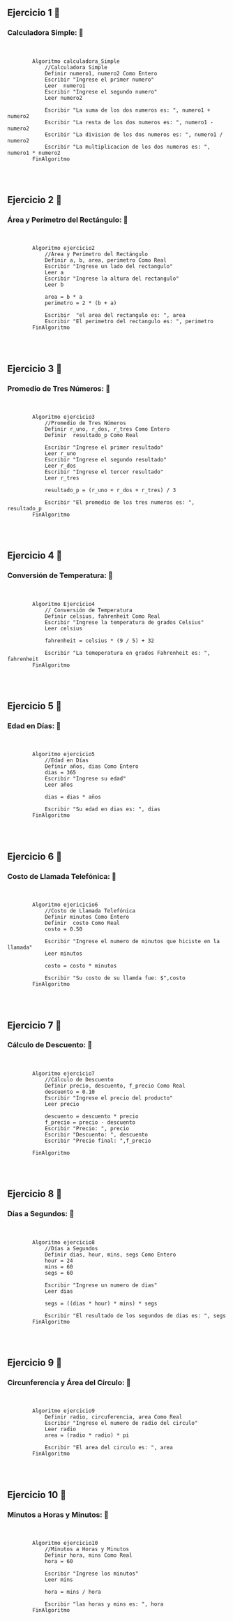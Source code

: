 <h2>Ejercicio 1 🐍</h2>
<h3>Calculadora Simple: 🐥</h3>

<pre>    
    <code>
        Algoritmo calculadora_Simple
        	//Calculadora Simple
        	Definir numero1, numero2 Como Entero
        	Escribir "Ingrese el primer numero"
        	Leer  numero1
        	Escribir "Ingrese el segundo numero"
        	Leer numero2

        	Escribir "La suma de los dos numeros es: ", numero1 + numero2
        	Escribir "La resta de los dos numeros es: ", numero1 - numero2
        	Escribir "La division de los dos numeros es: ", numero1 / numero2
        	Escribir "La multiplicacion de los dos numeros es: ", numero1 * numero2
        FinAlgoritmo
    </code>
</pre>

<br>


<h2>Ejercicio 2 🐍</h2>
<h3>Área y Perímetro del Rectángulo: 🐥</h3>

<pre>    
    <code>
        Algoritmo ejercicio2
	        //Área y Perímetro del Rectángulo
	        Definir a, b, area, perimetro Como Real
	        Escribir "Ingrese un lado del rectangulo"
	        Leer a
	        Escribir "Ingrese la altura del rectangulo"
	        Leer b
	
	        area = b * a
	        perimetro = 2 * (b + a)
	
	        Escribir  "el area del rectangulo es: ", area
	        Escribir "El perimetro del rectangulo es: ", perimetro
        FinAlgoritmo
    </code>
</pre>

<br>


<h2>Ejercicio 3 🐍</h2>
<h3>Promedio de Tres Números: 🐥</h3>

<pre>    
    <code>
        Algoritmo ejercicio3
	        //Promedio de Tres Números
	        Definir r_uno, r_dos, r_tres Como Entero
	        Definir  resultado_p Como Real
	
	        Escribir "Ingrese el primer resultado"
	        Leer r_uno
	        Escribir "Ingrese el segundo resultado"
	        Leer r_dos
	        Escribir "Ingrese el tercer resultado"
	        Leer r_tres

	        resultado_p = (r_uno + r_dos + r_tres) / 3

	        Escribir "El promedio de los tres numeros es: ", resultado_p
        FinAlgoritmo
    </code>
</pre>

<br>


<h2>Ejercicio 4 🐍</h2>
<h3>Conversión de Temperatura: 🐥</h3>

<pre>    
    <code>
        Algoritmo Ejercicio4
	        // Conversión de Temperatura
	        Definir celsius, fahrenheit Como Real
	        Escribir "Ingrese la temperatura de grados Celsius"
	        Leer celsius

	        fahrenheit = celsius * (9 / 5) + 32

	        Escribir "La temeperatura en grados Fahrenheit es: ", fahrenheit
        FinAlgoritmo
    </code>
</pre>

<br>

<h2>Ejercicio 5 🐍</h2>
<h3>Edad en Días: 🐥</h3>

<pre>    
    <code>
        Algoritmo ejercicio5
	        //Edad en Días
	        Definir años, dias Como Entero
	        dias = 365
	        Escribir "Ingrese su edad"
	        Leer años
        
	        dias = dias * años
        
	        Escribir "Su edad en dias es: ", dias
        FinAlgoritmo
    </code>
</pre>

<br>


<h2>Ejercicio 6 🐍</h2>
<h3>Costo de Llamada Telefónica: 🐥</h3>

<pre>    
    <code>
        Algoritmo ejericicio6
	        //Costo de Llamada Telefónica
	        Definir minutos Como Entero
	        Definir  costo Como Real
	        costo = 0.50

	        Escribir "Ingrese el numero de minutos que hiciste en la llamada"
	        Leer minutos

	        costo = costo * minutos

	        Escribir "Su costo de su llamda fue: $",costo
        FinAlgoritmo
    </code>
</pre>

<br>

<h2>Ejercicio 7 🐍</h2>
<h3>Cálculo de Descuento: 🐥</h3>

<pre>    
    <code>
        Algoritmo ejercicio7
	        //Cálculo de Descuento
	        Definir precio, descuento, f_precio Como Real
	        descuento = 0.10
	        Escribir "Ingrese el precio del producto"
	        Leer precio

	        descuento = descuento * precio
	        f_precio = precio - descuento
	        Escribir "Precio: ", precio
	        Escribir "Descuento: ", descuento
	        Escribir "Precio final: ",f_precio
	
        FinAlgoritmo
    </code>
</pre>

<br>


<h2>Ejercicio 8 🐍</h2>
<h3>Días a Segundos: 🐥</h3>

<pre>    
    <code>
        Algoritmo ejercicio8
	        //Días a Segundos
	        Definir dias, hour, mins, segs Como Entero
	        hour = 24
	        mins = 60
	        segs = 60

	        Escribir "Ingrese un numero de dias"
	        Leer dias

	        segs = ((dias * hour) * mins) * segs

	        Escribir "El resultado de los segundos de dias es: ", segs
        FinAlgoritmo
    </code>
</pre>

<br>


<h2>Ejercicio 9 🐍</h2>
<h3>Circunferencia y Área del Círculo: 🐥</h3>

<pre>    
    <code>
        Algoritmo ejercicio9
	        Definir radio, circuferencia, area Como Real
	        Escribir "Ingrese el numero de radio del circulo"
	        Leer radio
	        area = (radio * radio) * pi

	        Escribir "El area del circulo es: ", area
        FinAlgoritmo
    </code>
</pre>

<br>


<h2>Ejercicio 10 🐍</h2>
<h3>Minutos a Horas y Minutos: 🐥</h3>

<pre>    
    <code>
        Algoritmo ejercicio10
	        //Minutos a Horas y Minutos
	        Definir hora, mins Como Real
	        hora = 60

	        Escribir "Ingrese los minutos"
	        Leer mins

	        hora = mins / hora

	        Escribir "las horas y mins es: ", hora
        FinAlgoritmo
    </code>
</pre>

<br>